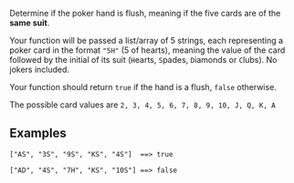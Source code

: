 Determine if the poker hand is flush, meaning if the five cards are of the **same suit**.

Your function will be passed a list/array of 5 strings, each representing a poker card in the format `"5H"` (5 of hearts), meaning the value of the card followed by the initial of its suit (`H`earts, `S`pades, `D`iamonds or `C`lubs). No jokers included.

Your function should return `true` if the hand is a flush, `false` otherwise.

The possible card values are `2, 3, 4, 5, 6, 7, 8, 9, 10, J, Q, K, A`

## Examples
```
["AS", "3S", "9S", "KS", "4S"]  ==> true

["AD", "4S", "7H", "KS", "10S"] ==> false
```
